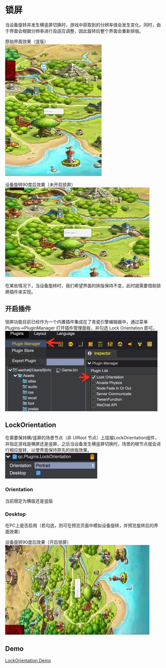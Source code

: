 # 锁屏

当设备旋转并发生横竖屏切换时，游戏中获取到的分辨率值会发生变化。同时，由于界面会根据分辨率进行自适应调整，因此旋转后整个界面会重新排版。

原始界面效果（竖版）  
![](images/origin_ui.png)

设备旋转90度后效果（未开启锁屏）  
![](images/without_lock_orientation.png)

在某些情况下，当设备旋转时，我们希望界面的排版保持不变，此时就需要借助锁屏插件来实现。

## 开启插件
锁屏功能目前已经作为一个内置插件集成在了青瓷引擎编辑器中，通过菜单 Plugins->PluginManager 打开插件管理面板，并勾选 Lock Orientation 即可。
![](images/import_lock_orientation.png) 

## LockOrientation
在需要保持横/竖屏的场景节点（非 UIRoot 节点）上挂接LockOrientation组件，并指定游戏是横屏还是竖屏。之后当设备发生横竖屏切换时，场景的根节点就会进行相应旋转，以使界面保持原先的排版效果。   
![](images/inspector_lock_orientation.png)

### Orientation
当前限定为横版还是竖版

### Desktop
在PC上是否启用（若勾选，则可在预览页面中模拟设备旋转，并预览旋转后的界面效果）

设备旋转90度后效果（开启锁屏）    
![](images/with_lock_orientation.png) 

## Demo
[LockOrientation Demo](http://engine.zuoyouxi.com/demo/Plugin/lock_orientation/index.html)